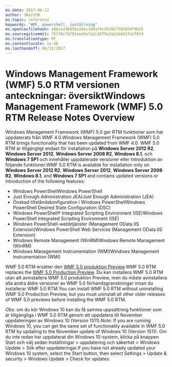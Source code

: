 ```yaml
---
ms.date: 2017-06-12
author: JKeithB
ms.topic: reference
keywords: "WMF, powershell, inställning"
ms.openlocfilehash: e88ce2d6956a10ec18daf4cd53927385854f9b55
ms.sourcegitcommit: 75f70c7df01eea5e7a2c16f9a3ab1dd437a1f8fd
ms.translationtype: MT
ms.contentlocale: sv-SE
ms.lasthandoff: 06/12/2017
---
```

# <a name="windows-management-framework-wmf-50-rtm-release-notes-overview"></a><span data-ttu-id="1e13f-102">Windows Management Framework (WMF) 5.0 RTM versionen anteckningar: översikt</span><span class="sxs-lookup"><span data-stu-id="1e13f-102">Windows Management Framework (WMF) 5.0 RTM Release Notes Overview</span></span>

<span data-ttu-id="1e13f-103">Windows Management Framework (WMF) 5.0 ger RTM funktioner som har uppdaterats från WMF 4.0.</span><span class="sxs-lookup"><span data-stu-id="1e13f-103">Windows Management Framework (WMF) 5.0 RTM brings functionality that has been updated from WMF 4.0.</span></span> <span data-ttu-id="1e13f-104">WMF 5.0 RTM är tillgängligt endast för installation på **Windows Server 2012 R2**, **Windows Server 2012**, **Windows Server 2008 R2**, **Windows 8.1**, och **Windows 7 SP1** och innehåller uppdaterade versioner eller Introduktion av följande funktioner:</span><span class="sxs-lookup"><span data-stu-id="1e13f-104">WMF 5.0 RTM is available for installation only on **Windows Server 2012 R2**, **Windows Server 2012**, **Windows Server 2008 R2**, **Windows 8.1**, and **Windows 7 SP1** and contains updated versions or introduction of the following features:</span></span>

- <span data-ttu-id="1e13f-105">Windows PowerShell</span><span class="sxs-lookup"><span data-stu-id="1e13f-105">Windows PowerShell</span></span>
- <span data-ttu-id="1e13f-106">Just Enough Administration JEA)</span><span class="sxs-lookup"><span data-stu-id="1e13f-106">Just Enough Administration (JEA)</span></span>
- <span data-ttu-id="1e13f-107">Önskad tillståndskonfiguration i Windows PowerShell</span><span class="sxs-lookup"><span data-stu-id="1e13f-107">Windows PowerShell Desired State Configuration (DSC)</span></span>
- <span data-ttu-id="1e13f-108">Windows PowerShell® Integrated Scripting Environment (ISE)</span><span class="sxs-lookup"><span data-stu-id="1e13f-108">Windows PowerShell Integrated Scripting Environment (ISE)</span></span>
- <span data-ttu-id="1e13f-109">Windows PowerShell-webbtjänster (Management OData IIS Extension)</span><span class="sxs-lookup"><span data-stu-id="1e13f-109">Windows PowerShell Web Services (Management OData IIS Extension)</span></span> 
- <span data-ttu-id="1e13f-110">Windows Remote Management (WinRM)</span><span class="sxs-lookup"><span data-stu-id="1e13f-110">Windows Remote Management (WinRM)</span></span>
- <span data-ttu-id="1e13f-111">Windows Management Instrumentation (WMI)</span><span class="sxs-lookup"><span data-stu-id="1e13f-111">Windows Management Instrumentation (WMI)</span></span> 

<span data-ttu-id="1e13f-112">WMF 5.0 RTM ersätter den [WMF 5.0 produktion Preview](http://blogs.msdn.com/b/powershell/archive/2015/08/31/windows-management-framework-5-0-production-preview-is-now-available.aspx).</span><span class="sxs-lookup"><span data-stu-id="1e13f-112">WMF 5.0 RTM replaces the [WMF 5.0 Production Preview](http://blogs.msdn.com/b/powershell/archive/2015/08/31/windows-management-framework-5-0-production-preview-is-now-available.aspx).</span></span> <span data-ttu-id="1e13f-113">Du kan installera WMF 5.0 RTM utan att avinstallera WMF 5.0 produktion Preview, men du måste avinstallera alla andra äldre versioner av WMF 5.0 förhandsgranskningar innan du installerar WMF 5.0 RTM.</span><span class="sxs-lookup"><span data-stu-id="1e13f-113">You can install WMF 5.0 RTM without uninstalling WMF 5.0 Production Preview, but you must uninstall all other older releases of WMF 5.0 previews before installing the WMF 5.0 RTM.</span></span>

<span data-ttu-id="1e13f-114">*Obs:* om du kör Windows 10 kan du få samma uppsättning funktioner som är tillgängliga i WMF 5.0 RTM genom att uppdatera till November uppdateringen av Windows 10 (Version 1511).</span><span class="sxs-lookup"><span data-stu-id="1e13f-114">*Note:* If you are running Windows 10, you can get the same set of functionality available in WMF 5.0 RTM by updating to the November update of Windows 10 (Version 1511).</span></span> <span data-ttu-id="1e13f-115">Om du inte redan har uppdaterat din Windows 10-system, klicka på knappen Start och välj sedan Inställningar > uppdatering och säkerhet > Windows Update > Sök efter uppdateringar.</span><span class="sxs-lookup"><span data-stu-id="1e13f-115">If you have not already updated your Windows 10 system, select the Start button, then select Settings > Update & security > Windows Update > Check for updates.</span></span> 

